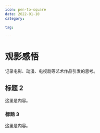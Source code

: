```yaml
---
icon: pen-to-square
date: 2022-01-10
category:

tag:

---
```


# 观影感悟
记录电影、动漫、电视剧等艺术作品引发的思考。
## 标题 2

这里是内容。

### 标题 3

这里是内容。
